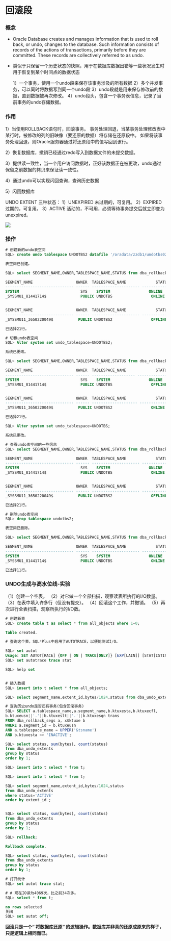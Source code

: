 # 回滚段

### 概念

- Oracle Database creates and manages information that is used to roll back, or undo,
  changes to the database. Such information consists of records of the actions of
  transactions, primarily before they are committed. These records are collectively
  referred to as undo.

- 类似于只保留一个历史状态的快照，用于在数据库数据出错等一些状况发生时用于恢复到某个时间点的数据状态
  
  1）一个事务，使用一个undo段来保存该事务涉及的所有数据
  2）多个并发事务，可以同时将数据写到同一个undo段
  3）undo段就是用来保存修改前的数据，直到数据被再次修改。
  4）undo段头，包含一个事务表信息，记录了当前事务的undo存储数据。

### 作用

1）当使用ROLLBACK语句时，回滚事务。
事务处理回退，当某事务处理修改表中某行时，被修改的列的旧映像（要还原的数据）将存储在还原段中。
如果将该事务处理回退，则Oracle服务器通过将还原段中的值写回到该行。

2）恢复数据库，撤销已经通过redo写入到数据文件的未提交数据。

3）提供读一致性，当一个用户访问数据时，正好该数据正在被更改，undo通过保留之前数据的拷贝来保证读一致性。

4）通过undo可以实现闪回查询，查询历史数据

5）闪回数据库

UNDO EXTENT 三种状态：
1）UNEXPIRED 未过期的，可复用。
2）EXPIRED 过期的，可复用。
3）ACTIVE 活动的，不可用，必须等待事务提交后就立即变为unexpired。

![](D:\Pictures\2021-12-14-16-17-32-image.png)

### 操作

```sql
# 创建新的undo表空间
SQL> create undo tablespace UNDOTBS2 datafile '/oradata/zzdb1/undotbs02.dbf' size 16M;

表空间已创建。

SQL> select SEGMENT_NAME,OWNER,TABLESPACE_NAME,STATUS from dba_rollback_segs;

SEGMENT_NAME                   OWNER  TABLESPACE_NAME             STATUS
------------------------------ ------ --------------------- ----------------
SYSTEM                           SYS    SYSTEM                 ONLINE
_SYSSMU1_81441714$               PUBLIC UNDOTBS                 ONLINE


SEGMENT_NAME                   OWNER  TABLESPACE_NAME             STATUS
------------------------------ ------ --------------------- ----------------
_SYSSMU11_3650220049$           PUBLIC UNDOTBS2                 OFFLINE

已选择21行。

# 切换undo表空间
SQL> Alter system set undo_tablespace=UNDOTBS2;

系统已更改。

SQL> select SEGMENT_NAME,OWNER,TABLESPACE_NAME,STATUS from dba_rollback_segs;

SEGMENT_NAME                   OWNER  TABLESPACE_NAME             STATUS
------------------------------ ------ ------------------- ----------------
SYSTEM                           SYS    SYSTEM                 ONLINE
_SYSSMU1_81441714$               PUBLIC UNDOTBS                 OFFLINE


SEGMENT_NAME                   OWNER  TABLESPACE_NAME             STATUS
------------------------------ ------ -------------------- ----------------
_SYSSMU11_3650220049$           PUBLIC UNDOTBS2                 ONLINE

已选择21行。

SQL> Alter system set undo_tablespace=UNDOTBS;

系统已更改。

# 查看undo表空间的一些信息
SQL> select SEGMENT_NAME,OWNER,TABLESPACE_NAME,STATUS from dba_rollback_segs;

SEGMENT_NAME                   OWNER  TABLESPACE_NAME             STATUS
------------------------------ ------ --------------------- ----------------
SYSTEM                           SYS    SYSTEM                 ONLINE
_SYSSMU1_81441714$               PUBLIC UNDOTBS                 ONLINE


SEGMENT_NAME                   OWNER  TABLESPACE_NAME             STATUS
------------------------------ ------ --------------------- ----------------
_SYSSMU11_3650220049$           PUBLIC UNDOTBS2                 OFFLINE

已选择21行。

# 删除undo表空间
SQL> drop tablespace undotbs2;

表空间已删除。

SQL> select SEGMENT_NAME,OWNER,TABLESPACE_NAME,STATUS from dba_rollback_segs;

SEGMENT_NAME                   OWNER  TABLESPACE_NAME             STATUS
------------------------------ ------ --------------------- ----------------
SYSTEM                           SYS    SYSTEM                 ONLINE
_SYSSMU1_81441714$               PUBLIC UNDOTBS                 ONLINE

已选择11行。
```



### UNDO生成与高水位线-实验

（1）创建一个空表。
（2）对它做一个全部扫描，观察读表所执行的I/O数量。
（3）在表中填入许多行（但没有提交）。
（4）回滚这个工作，并撤销。
（5）再次进行全表扫描，观察所执行的I/O数。

```sql
# 创建新表
SQL> create table t as select * from all_objects where 1=0;

Table created.

# 查询这个表，SQL*Plus中启用了AUTOTRACE，以便能测试I/O。

SQL> set autot
Usage: SET AUTOT[RACE] {OFF | ON | TRACE[ONLY]} [EXP[LAIN]] [STAT[ISTICS]]
SQL> set autotrace trace stat

SQL> help set


# 插入数据
SQL> insert into t select * from all_objects;

SQL> select segment_name,extent_id,bytes/1024,status from dba_undo_extents where status='ACTIVE' order by extent_id ;

# 查询历史undo是否还有事务(包含回滚事务)
SQL> SELECT a.tablespace_name,a.segment_name,b.ktuxesta,b.ktuxecfl,
b.ktuxeusn||'.'||b.ktuxeslt||'.'||b.ktuxesqn trans
FROM dba_rollback_segs a, x$ktuxe b
WHERE a.segment_id = b.ktuxeusn
AND a.tablespace_name = UPPER('&tsname')
AND b.ktuxesta <> 'INACTIVE';

SQL> select status, sum(bytes), count(status)
from dba_undo_extents
group by status
order by 1;

SQL> insert into t select * from t;

SQL> insert into t select * from t;

SQL> select segment_name,extent_id,bytes/1024,status
from dba_undo_extents
where status='ACTIVE'
order by extent_id ;


SQL> select status, sum(bytes), count(status)
from dba_undo_extents
group by status
order by 1;

SQL> rollback;

Rollback complete.

SQL> select status, sum(bytes), count(status)
from dba_undo_extents
group by status
order by 1;

# 打开统计
SQL> set autot trace stat;

# # 现在IO读为4069次，比之前34次多。
SQL> select * from t;

no rows selected
关闭
SQL> set autot off;
```



**回滚只是一个“ 将数据库还原“ 的逻辑操作。数据库并非真的还原成原来的样子，只是逻辑上相同而已。**
